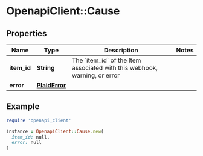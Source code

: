 # OpenapiClient::Cause

## Properties

| Name | Type | Description | Notes |
| ---- | ---- | ----------- | ----- |
| **item_id** | **String** | The &#x60;item_id&#x60; of the Item associated with this webhook, warning, or error |  |
| **error** | [**PlaidError**](PlaidError.md) |  |  |

## Example

```ruby
require 'openapi_client'

instance = OpenapiClient::Cause.new(
  item_id: null,
  error: null
)
```

